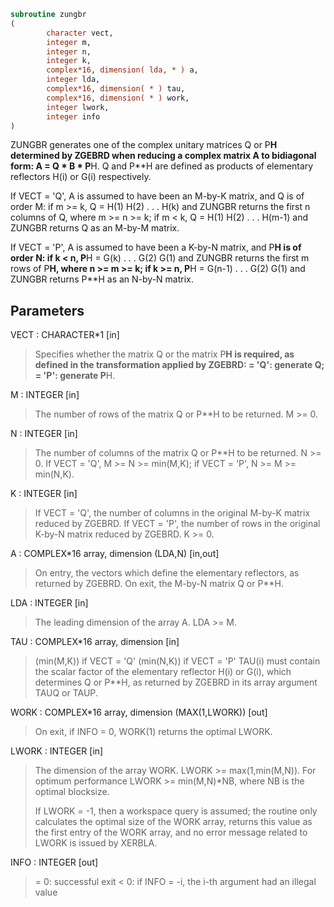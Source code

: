 ```fortran
subroutine zungbr
(
        character vect,
        integer m,
        integer n,
        integer k,
        complex*16, dimension( lda, * ) a,
        integer lda,
        complex*16, dimension( * ) tau,
        complex*16, dimension( * ) work,
        integer lwork,
        integer info
)
```

ZUNGBR generates one of the complex unitary matrices Q or P**H
determined by ZGEBRD when reducing a complex matrix A to bidiagonal
form: A = Q * B * P**H.  Q and P**H are defined as products of
elementary reflectors H(i) or G(i) respectively.

If VECT = 'Q', A is assumed to have been an M-by-K matrix, and Q
is of order M:
if m >= k, Q = H(1) H(2) . . . H(k) and ZUNGBR returns the first n
columns of Q, where m >= n >= k;
if m < k, Q = H(1) H(2) . . . H(m-1) and ZUNGBR returns Q as an
M-by-M matrix.

If VECT = 'P', A is assumed to have been a K-by-N matrix, and P**H
is of order N:
if k < n, P**H = G(k) . . . G(2) G(1) and ZUNGBR returns the first m
rows of P**H, where n >= m >= k;
if k >= n, P**H = G(n-1) . . . G(2) G(1) and ZUNGBR returns P**H as
an N-by-N matrix.

## Parameters
VECT : CHARACTER*1 [in]
> Specifies whether the matrix Q or the matrix P**H is
> required, as defined in the transformation applied by ZGEBRD:
> = 'Q':  generate Q;
> = 'P':  generate P**H.

M : INTEGER [in]
> The number of rows of the matrix Q or P**H to be returned.
> M >= 0.

N : INTEGER [in]
> The number of columns of the matrix Q or P**H to be returned.
> N >= 0.
> If VECT = 'Q', M >= N >= min(M,K);
> if VECT = 'P', N >= M >= min(N,K).

K : INTEGER [in]
> If VECT = 'Q', the number of columns in the original M-by-K
> matrix reduced by ZGEBRD.
> If VECT = 'P', the number of rows in the original K-by-N
> matrix reduced by ZGEBRD.
> K >= 0.

A : COMPLEX*16 array, dimension (LDA,N) [in,out]
> On entry, the vectors which define the elementary reflectors,
> as returned by ZGEBRD.
> On exit, the M-by-N matrix Q or P**H.

LDA : INTEGER [in]
> The leading dimension of the array A. LDA >= M.

TAU : COMPLEX*16 array, dimension [in]
> (min(M,K)) if VECT = 'Q'
> (min(N,K)) if VECT = 'P'
> TAU(i) must contain the scalar factor of the elementary
> reflector H(i) or G(i), which determines Q or P**H, as
> returned by ZGEBRD in its array argument TAUQ or TAUP.

WORK : COMPLEX*16 array, dimension (MAX(1,LWORK)) [out]
> On exit, if INFO = 0, WORK(1) returns the optimal LWORK.

LWORK : INTEGER [in]
> The dimension of the array WORK. LWORK >= max(1,min(M,N)).
> For optimum performance LWORK >= min(M,N)*NB, where NB
> is the optimal blocksize.
> 
> If LWORK = -1, then a workspace query is assumed; the routine
> only calculates the optimal size of the WORK array, returns
> this value as the first entry of the WORK array, and no error
> message related to LWORK is issued by XERBLA.

INFO : INTEGER [out]
> = 0:  successful exit
> < 0:  if INFO = -i, the i-th argument had an illegal value
